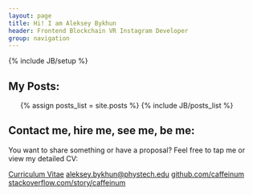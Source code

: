 ```yaml
---
layout: page
title: Hi! I am Aleksey Bykhun
header: Frontend Blockchain VR Instagram Developer
group: navigation
---
```

{% include JB/setup %}

## My Posts:

<ul>
{% assign posts_list = site.posts %}
{% include JB/posts_list %}
</ul>


## Contact me, hire me, see me, be me:

You want to share something or have a proposal? Feel free to tap me or view my detailed CV:

[Curriculum Vitae](https://bykhun.com/cv.pdf) [aleksey.bykhun@phystech.edu](mailto:aleksey.bykhun@phystech.edu)
[github.com/caffeinum](https://github.com/caffeinum)
[stackoverflow.com/story/caffeinum](https://stackoverflow.com/story/caffeinum)
</p> </body>
